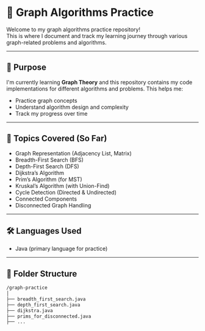 # 📘 Graph Algorithms Practice

Welcome to my graph algorithms practice repository!  
This is where I document and track my learning journey through various graph-related problems and algorithms.

---

## 📌 Purpose

I'm currently learning **Graph Theory** and this repository contains my code implementations for different algorithms and problems. This helps me:

- Practice graph concepts
- Understand algorithm design and complexity
- Track my progress over time

---

## 🧠 Topics Covered (So Far)

- Graph Representation (Adjacency List, Matrix)
- Breadth-First Search (BFS)
- Depth-First Search (DFS)
- Dijkstra’s Algorithm
- Prim’s Algorithm (for MST)
- Kruskal’s Algorithm (with Union-Find)
- Cycle Detection (Directed & Undirected)
- Connected Components
- Disconnected Graph Handling

---

## 🛠️ Languages Used

- Java (primary language for practice)

---

## 📂 Folder Structure

```bash
/graph-practice
│
├── breadth_first_search.java
├── depth_first_search.java
├── dijkstra.java
├── prims_for_disconnected.java
├── ...

